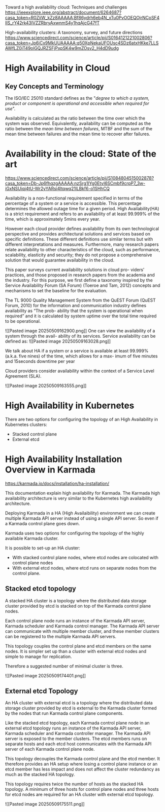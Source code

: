 Toward a high availability cloud: Techniques and challenges
https://ieeexplore.ieee.org/abstract/document/6264687?casa_token=R0ZiiW_kZz8AAAAA:Bf86ydrh6eb4N_xTu0PvOOEQOjrNCoSF4IIS_rY42rk43IVZZRbryAxwnmS4y1hqAjcG47fT


High-availability clusters: A taxonomy, survey, and future directions
https://www.sciencedirect.com/science/article/pii/S0164121221002806?casa_token=Jp6iCx9MkUUAAAAA:q50XpNekaUFOUsc4SDz6atxHKke7LLSAWfLZ0iT49olGQJRZSFjPxpSK4w9mZOsv2_H4dD9udg
# High Availability in Cloud
## Key Concepts and Terminology
The ISO/IEC 25010 standard defines as the "*degree to which a system, product or component is operational and accessible when required for use*".

Availability is calculated as the ratio between the time over which the system was observed. Equivalently, availability can be computed as the ratio between the *mean time between failures*, MTBF and the sum of the mean time between failures and the mean time to recover after failures.


# Availability in the cloud: State of the art
https://www.sciencedirect.com/science/article/pii/S1084804515002878?casa_token=Db-Jp6fhqzgAAAAA:nzSrg1IYg0EtvI6SCmbf9crpP7_3w-iGxNSUiqj4tU-Wr2yYARsi4ltqwq21lLBkf6-o1SHhCQ

Availability is a non-functional requirement specified in terms of the percentage of a system or a service is accessible. This percentage determines the allowed outage time for a given period.
High Availability(HA) is a strict requirement and refers to an availability of at least 99.999% of the time, which is approximately 5mins every year.

 However each cloud provider defines availability from
its own technological perspective and provides architectural
solutions and services based on specific definitions. These different
definitions use similar terms but with different interpretations and
measures.
Furthermore, many research papers relate availability to other characteristics of the cloud, such as performance, scalability, elasticity and security; they do not
propose a comprehensive solution that would guarantee availability in the cloud.

This paper surveys current availability solutions in cloud pro-
viders' practices, and those proposed in research papers from the
academia and the industry. For this purpose, we first define a
taxonomy inspired by the Service Availability Forum (SA Forum)
(Toeroe and Tam, 2012) concepts and mechanisms to set the
baseline for the evaluation. 

The TL 9000 Quality Management System
from the QuEST Forum (QuEST Forum, 2010) for the information
and communication industry defines availability as “The prob-
ability that the system is operational when required” and it is
calculated by system uptime over the total time required to be
operational.

![[Pasted image 20250509162900.png]]
One can view the availability of a system through the avail-
ability of its services. Service availability can be defined as:
![[Pasted image 20250509163028.png]]


We talk about HA if a system or a service is available at least
99.999% (a.k.a. five nines) of the time, which allows for a max-
imum of five minutes and 15seconds downtime per year 

Cloud providers consider availability within the context of a
Service Level Agreement (SLA).

![[Pasted image 20250509163555.png]]

# High Availability in Kubernetes
There are two options for configuring the topology of an High Availability in Kubernetes clusters:
- Stacked control plane
- External etcd

# High Availability Installation Overview in Karmada
 https://karmada.io/docs/installation/ha-installation/

This documentation explain high availability for Karmada. The Karmada high availability architecture is very similar to the Kubernetes high availaibility architecture. 

Deploying Karmada in a HA (High Availaibility) environment we can create multiple Karmada API server instead of using a single API server. So even if a Karmada control plane goes down.

Karmada uses two options for configuring the topology of the highly available Karmada cluster.

It is possible to set-up an HA cluster:
- With stacked control plane nodes, where etcd nodes are colocated with control plane nodes
- With external etcd nodes, where etcd runs on separate nodes from the control plane.

## Stacked etcd topology
A stacked HA cluster is a topology where the distributed data storage cluster provided by etcd is stacked on top of the Karmada control plane nodes.

Each control plane node runs an instance of the Karmada API server, Karmada scheduler and Karmada control manager. The Karmada API server can communicate with multiple member cluster, and these member clusters can be registered to the multiple Karmada API servers.

This topology couples the control plane and etcd members on the same nodes. It is simpler set up than a cluster with external etcd nodes and simple to manage for replication.

Therefore a suggested number of minimal cluster is three.

![[Pasted image 20250509174401.png]]


## External etcd Topology

An HA cluster with external etcd is a topology where the distributed data storage cluster provided by etcd is external to the Karmada cluster formed by the nodes that run Karmada control plane components.

Like the stacked etcd topology, each Karmada control  plane node in an external etcd topology runs an instance of the Karmada API server, Karmada scheduler and Karmada controller manager. The Karmada API server is exposed to the member clusters. The etcd members runs on separate hosts and each etcd host communicates with the Karmada API server of each Karmada control plane node.

This topology decouples the Karmada control plane and the etcd member. It therefore provides an HA setup where losing a control plane instance or an etcd member has less impact and does not affect the cluster redundancy as much as the stacked HA topology.

This topology requires twice the number of hosts as the stacked HA topology. A minimum of three hosts for control plane nodes and three hosts for etcd nodes are required for an HA cluster with external etcd topology.

![[Pasted image 20250509175511.png]]




